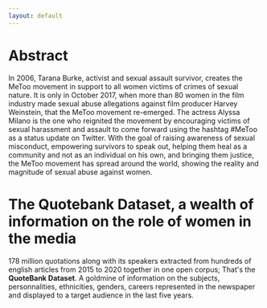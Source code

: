 ```yaml
---
layout: default
---
```


# <a name="abstract"></a> Abstract

In 2006, Tarana Burke, activist and sexual assault survivor, creates the MeToo movement in support to all women victims of crimes of sexual nature. It is only in October 2017, when more than 80 women in the film industry made sexual abuse allegations against film producer Harvey Weinstein, that the MeToo movement re-emerged. The actress Alyssa Milano is the one who reignited the movement by encouraging victims of sexual harassment and assault to come forward using the hashtag #MeToo as a status update on Twitter. With the goal of raising awareness of sexual misconduct, empowering survivors to speak out, helping them heal as a community and not as an individual on his own, and bringing them justice, the MeToo movement has spread around the world, showing the reality and magnitude of sexual abuse against women.

# The Quotebank Dataset, a wealth of information on the role of women in the media

178 million quotations along with its speakers extracted from hundreds of english articles from 2015 to 2020 together in one open corpus; That's the **QuoteBank Dataset**. A goldmine of information on the subjects, personnalities, ethnicities, genders, careers represented in the newspaper and displayed to a target audience in the last five years. 

